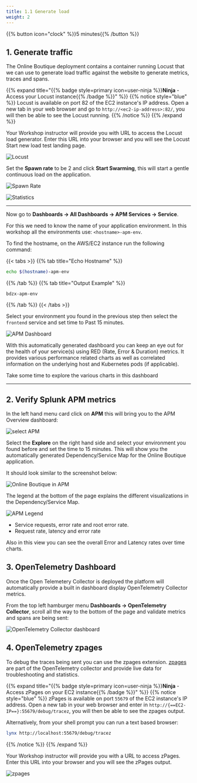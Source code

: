 ```yaml
---
title: 1.1 Generate load
weight: 2
---
```


{{% button icon="clock" %}}5 minutes{{% /button %}}

## 1. Generate traffic

The Online Boutique deployment contains a container running Locust that we can use to generate load traffic against the website to generate metrics, traces and spans.

{{% expand title="{{% badge style=primary icon=user-ninja %}}**Ninja** - Access your Locust instance{{% /badge %}}" %}}
{{% notice style="blue" %}}
Locust is available on port 82 of the EC2 instance's IP address. Open a new tab in your web browser and go to `http://<ec2-ip-address>:82/`, you will then be able to see the Locust running.
{{% /notice %}}
{{% /expand %}}

Your Workshop instructor will provide you with URL to access the Locust load generator. Enter this URL into your browser and you will see the Locust Start new load test landing page.

![Locust](../../images/locust.png)

Set the **Spawn rate** to be 2 and click **Start Swarming**, this will start a gentle continuous load on the application.

![Spawn Rate](../../images/locust-spawn-rate.png)

![Statistics](../../images/locust-statistics.png)

---

Now go to **Dashboards → All Dashboards → APM Services → Service**.

For this we need to know the name of your application environment. In this workshop all the environments use: `<hostname>-apm-env`.

To find the hostname, on the AWS/EC2 instance run the following command:

{{< tabs >}}
{{% tab title="Echo Hostname" %}}

``` bash
echo $(hostname)-apm-env
```

{{% /tab %}}
{{% tab title="Output Example" %}}

``` text
bdzx-apm-env
```

{{% /tab %}}
{{< /tabs >}}

Select your environment you found in the previous step then select the `frontend` service and set time to Past 15 minutes.

![APM Dashboard](../../images/online-boutique-service-dashboard.png)

With this automatically generated dashboard you can keep an eye out for the health of your service(s) using RED (Rate, Error & Duration) metrics. It provides various performance related charts as well as correlated information on the underlying host and Kubernetes pods (if applicable).

Take some time to explore the various charts in this dashboard

---

## 2. Verify Splunk APM metrics

In the left hand menu card click on **APM** this will bring you to the APM Overview dashboard:

![select APM](../../images/online-boutique-apm.png)

Select the **Explore** on the right hand side and select your environment you found before and set the time to 15 minutes. This will show you the automatically generated Dependency/Service Map for the Online Boutique application.

It should look similar to the screenshot below:

![Online Boutique in APM](../../images/online-boutique-map.png)

The legend at the bottom of the page explains the different visualizations in the Dependency/Service Map.

![APM Legend](../../images/apm-legend.png)

* Service requests, error rate and root error rate.
* Request rate, latency and error rate

Also in this view you can see the overall Error and Latency rates over time charts.

## 3. OpenTelemetry Dashboard

Once the Open Telemetery Collector is deployed the platform will automatically provide a built in dashboard display OpenTelemetry Collector metrics.

From the top left hamburger menu **Dashboards → OpenTelemetry Collector**, scroll all the way to the bottom of the page and validate metrics and spans are being sent:

![OpenTelemetry Collector dashboard](../../images/otel-dashboard.png)

## 4. OpenTelemetry zpages

To debug the traces being sent you can use the zpages extension. [zpages][zpages] are part of the OpenTelemetry collector and provide live data for troubleshooting and statistics.

{{% expand title="{{% badge style=primary icon=user-ninja %}}**Ninja** - Access zPages on your EC2 instance{{% /badge %}}" %}}
{{% notice style="blue" %}}
zPages is available on port `55679` of the EC2 instance's IP address. Open a new tab in your web browser and enter in `http://{==EC2-IP==}:55679/debug/tracez`, you will then be able to see the zpages output.

Alternatively, from your shell prompt you can run a text based browser:

``` bash
lynx http://localhost:55679/debug/tracez
```

{{% /notice %}}
{{% /expand %}}

Your Workshop instructor will provide you with a URL to access zPages. Enter this URL into your browser and you will see the zPages output.

[zpages]: https://github.com/open-telemetry/opentelemetry-specification/blob/main/experimental/trace/zpages.md#tracez

![zpages](../../images/zpages.png)
